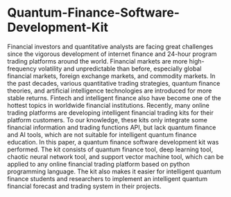 # Quantum-Finance-Software-Development-Kit
Financial investors and quantitative analysts are facing great challenges since the vigorous development of internet finance and 24-hour program trading platforms around the world. Financial markets are more high-frequency volatility and unpredictable than before, especially global financial markets, foreign exchange markets, and commodity markets. In the past decades, various quantitative trading strategies, quantum finance theories, and artificial intelligence technologies are introduced for more stable returns. Fintech and intelligent finance also have become one of the hottest topics in worldwide financial institutions. Recently, many online trading platforms are developing intelligent financial trading kits for their platform customers. To our knowledge, these kits only integrate some financial information and trading functions API, but lack quantum finance and AI tools, which are not suitable for intelligent quantum finance education. In this paper, a quantum finance software development kit was performed. The kit consists of quantum finance tool, deep learning tool, chaotic neural network tool, and support vector machine tool, which can be applied to any online financial trading platform based on python programming language. The kit also makes it easier for intelligent quantum finance students and researchers to implement an intelligent quantum financial forecast and trading system in their projects.

